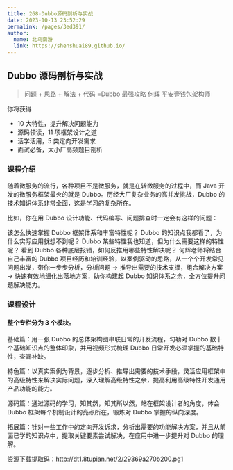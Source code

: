 ```yaml
---
title: 268-Dubbo源码剖析与实战
date: 2023-10-13 23:52:29
permalink: /pages/3ed391/
author: 
  name: 北鸟南游
  link: https://shenshuai89.github.io/
---
```

## Dubbo 源码剖析与实战

> 问题 + 思路 + 解法 + 代码 =Dubbo 最强攻略
> 何辉  平安壹钱包架构师

你将获得

- 10 大特性，提升解决问题能力
- 源码领读，11 项框架设计之道
- 活学活用，5 类定向开发需求
- 面试必备，大小厂高频题目剖析

### 课程介绍

随着微服务的流行，各种项目不是微服务，就是在转微服务的过程中，而 Java 开发的微服务框架最火的就是 Dubbo。历经大厂复杂业务的高并发挑战，Dubbo 的技术知识体系非常全面，这是学习的复杂所在。

比如，你在用 Dubbo 设计功能、代码编写、问题排查时一定会有这样的问题：

该怎么快速掌握 Dubbo 框架体系和丰富特性呢？
Dubbo 的知识点我都看了，为什么实际应用就想不到呢？
Dubbo 某些特性我也知道，但为什么需要这样的特性呢？
看到 Dubbo 各种底层报错，如何反推用哪些特性解决呢？
何辉老师将结合自己丰富的 Dubbo 项目经历和培训经验，以案例驱动的思路，从一个个开发常见问题出发，带你一步步分析，分析问题 -> 推导出需要的技术支撑，组合解决方案 -> 快速有效地细化出落地方案，助你构建起 Dubbo 知识体系之余，全方位提升问题解决能力。

### 课程设计

#### 整个专栏分为 3 个模块。

基础篇：用一张 Dubbo 的总体架构图串联日常的开发流程，勾勒对 Dubbo 数十个基础知识点的整体印象，并用视频形式梳理 Dubbo 日常开发必须掌握的基础特性，查漏补缺。

特色篇：以真实案例为背景，逐步分析、推导出需要的技术手段，灵活应用框架中的高级特性来解决实际问题，深入理解高级特性之余，提高利用高级特性开发通用产品功能的能力。

源码篇：通过源码的学习，知其然，知其所以然，站在框架设计者的角度，体会 Dubbo 框架每个机制设计的亮点所在，锻炼对 Dubbo 掌握的纵向深度。

拓展篇：针对一些工作中的定向开发诉求，分析出需要的功能解决方案，并且从前面已学的知识点中，提取关键要素尝试解决，在应用中进一步提升对 Dubbo 的理解。

[资源下载](https://pan.baidu.com/s/1aBC2fFfHvHSX1cw6JEZfpg)提取码：http://dt1.8tupian.net/2/29369a270b200.pg1